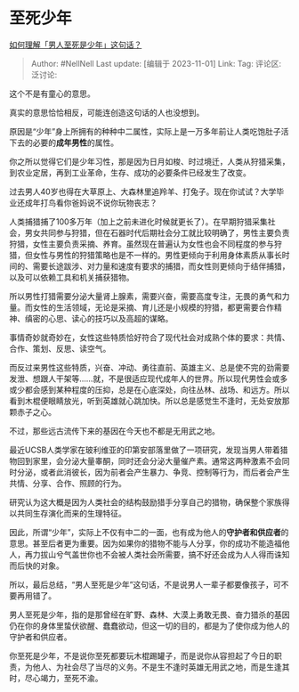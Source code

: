 # 至死少年

[如何理解「男人至死是少年」这句话？](https://www.zhihu.com/question/22764187/answer/3272395032)

> Author: #NellNell
> Last update: [编辑于 2023-11-01]
> Link:
> Tag:
> 评论区:
> 泛讨论:

这个不是有童心的意思。

真实的意思恰恰相反，可能连创造这句话的人也没想到。

原因是“少年”身上所拥有的种种中二属性，实际上是一万多年前让人类吃饱肚子活下去的必要的**成年男性**的属性。

你之所以觉得它们是少年习性，那是因为日月如梭、时过境迁，人类从狩猎采集，到农业定居，再到工业革命，生存、成功的必要条件已经发生了改变。

过去男人40岁也得在大草原上、大森林里追羚羊、打兔子。现在你试试？大学毕业还成年打鸟看你爸妈说不说你玩物丧志？

人类捕猎捕了100多万年（加上之前未进化时候就更长了）。在早期狩猎采集社会，男女共同参与狩猎，但在石器时代后期社会分工就比较明确了，男性主要负责狩猎，女性主要负责采摘、养育。虽然现在普遍认为女性也会不同程度的参与狩猎，但女性与男性的狩猎策略也是不一样的。男性更倾向于利用身体素质从事长时间的、需要长途跋涉、对力量和速度有要求的捕猎，而女性则更倾向于结伴捕猎，以及可以依赖工具和机关捕获猎物。

所以男性打猎需要分泌大量肾上腺素，需要兴奋，需要高度专注，无畏的勇气和力量。而女性的生活领域，无论是采摘、育儿还是小规模的狩猎，都更需要合作精神、缜密的心思、读心的技巧以及高超的谋略。

事情奇妙就奇妙在，女性这些特质恰好符合了现代社会对成熟个体的要求：共情、合作、策划、反思、读空气。

而反过来男性这些特质，兴奋、冲动、勇往直前、英雄主义、总是使不完的劲需要发泄、想跟人干架等……就，不是很适应现代成年人的世界。所以现代男性会或多或少都会感到某种程度的压抑，总是在心底深处，向往丛林、战场、和远方。所以看到木棍便眼睛放光，听到英雄就心跳加快。所以总是感觉生不逢时，无处安放那颗赤子之心。

不过，那些远古流传下来的基因在今天也不都是无用武之地。

最近UCSB人类学家在玻利维亚的印第安部落里做了一项研究，发现当男人带着猎物回到家里，会分泌大量睾酮，同时还会分泌大量催产素。通常这两种激素不会同时分泌，或者此消彼长，因为前者会产生暴力、争竞、控制等行为，而后者会产生共情、分享、合作、照顾的行为。

研究认为这大概是因为人类社会的结构鼓励猎手分享自己的猎物，确保整个家族得以共同生存演化而来的生理特征。

因此，所谓“少年”，实际上不仅有中二的一面，也有成为他人的**守护者和供应者**的意思。甚至后者更为重要。因为如果你的猎物不能与人分享，你的成功不能造福他人，再力拔山兮气盖世你也不会被人类社会所需要，搞不好还会成为人人得而诛知而后快的对象。

所以，最后总结，“男人至死是少年”这句话，不是说男人一辈子都要像孩子，可不要再用错了。

男人至死是少年，指的是那曾经在旷野、森林、大漠上勇敢无畏、奋力猎杀的基因仍在你的身体里蛰伏欲醒、蠢蠢欲动，但这一切的目的，都是为了使你成为他人的守护者和供应者。

你至死是少年，不是说你至死都要玩木棍踢罐子，而是说你从容担起了今日的职责，为他人、为社会尽了当尽的义务。不是生不逢时英雄无用武之地，而是生逢其时，尽心竭力，至死不渝。
